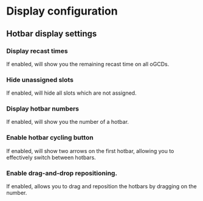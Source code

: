 # Display configuration

## Hotbar display settings

### Display recast times

If enabled, will show you the remaining recast time on all oGCDs.

### Hide unassigned slots

If enabled, will hide all slots which are not assigned.

### Display hotbar numbers

If enabled, will show you the number of a hotbar.

### Enable hotbar cycling button

If enabled, will show two arrows on the first hotbar, allowing you to effectively switch between hotbars.

### Enable drag-and-drop repositioning.

If enabled, allows you to drag and reposition the hotbars by dragging on the number.


